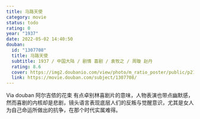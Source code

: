 ```yaml
---
title: 马路天使
category: movie
status: todo
rating: 0
year: "1937"
date: 2022-05-02 14:40:50
douban:
  id: "1307708"
  title: 马路天使
  subtitle: 1937 / 中国大陆 / 剧情 喜剧 / 袁牧之 / 周璇 赵丹
  rating: 8.6
  cover: https://img2.doubanio.com/view/photo/m_ratio_poster/public/p2194956092.jpg
  link: https://movie.douban.com/subject/1307708/
---
```


Via douban 阿尔吉侬的花束 有点卓别林喜剧片的意味，人物表演也带点幽默感，然而喜剧的内核却是悲剧，镜头语言表现底层人们的反叛与觉醒意识，尤其是女人为自己命运所做出的抗争，在那个时代实属难得。